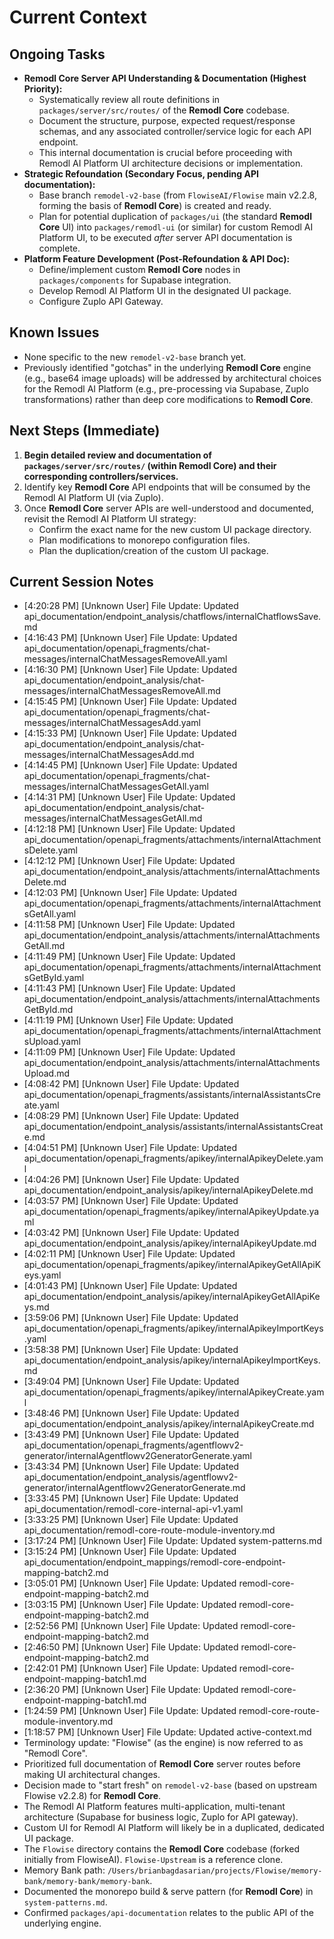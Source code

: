 # Current Context

## Ongoing Tasks
- **Remodl Core Server API Understanding & Documentation (Highest Priority):**
    - Systematically review all route definitions in `packages/server/src/routes/` of the **Remodl Core** codebase.
    - Document the structure, purpose, expected request/response schemas, and any associated controller/service logic for each API endpoint.
    - This internal documentation is crucial before proceeding with Remodl AI Platform UI architecture decisions or implementation.
- **Strategic Refoundation (Secondary Focus, pending API documentation):**
    - Base branch `remodel-v2-base` (from `FlowiseAI/Flowise` main v2.2.8, forming the basis of **Remodl Core**) is created and ready.
    - Plan for potential duplication of `packages/ui` (the standard **Remodl Core** UI) into `packages/remodl-ui` (or similar) for custom Remodl AI Platform UI, to be executed *after* server API documentation is complete.
- **Platform Feature Development (Post-Refoundation & API Doc):**
    - Define/implement custom **Remodl Core** nodes in `packages/components` for Supabase integration.
    - Develop Remodl AI Platform UI in the designated UI package.
    - Configure Zuplo API Gateway.

## Known Issues
- None specific to the new `remodel-v2-base` branch yet.
- Previously identified "gotchas" in the underlying **Remodl Core** engine (e.g., base64 image uploads) will be addressed by architectural choices for the Remodl AI Platform (e.g., pre-processing via Supabase, Zuplo transformations) rather than deep core modifications to **Remodl Core**.

## Next Steps (Immediate)
1.  **Begin detailed review and documentation of `packages/server/src/routes/` (within Remodl Core) and their corresponding controllers/services.**
2.  Identify key **Remodl Core** API endpoints that will be consumed by the Remodl AI Platform UI (via Zuplo).
3.  Once **Remodl Core** server APIs are well-understood and documented, revisit the Remodl AI Platform UI strategy:
    *   Confirm the exact name for the new custom UI package directory.
    *   Plan modifications to monorepo configuration files.
    *   Plan the duplication/creation of the custom UI package.

## Current Session Notes

- [4:20:28 PM] [Unknown User] File Update: Updated api_documentation/endpoint_analysis/chatflows/internalChatflowsSave.md
- [4:16:43 PM] [Unknown User] File Update: Updated api_documentation/openapi_fragments/chat-messages/internalChatMessagesRemoveAll.yaml
- [4:16:30 PM] [Unknown User] File Update: Updated api_documentation/endpoint_analysis/chat-messages/internalChatMessagesRemoveAll.md
- [4:15:45 PM] [Unknown User] File Update: Updated api_documentation/openapi_fragments/chat-messages/internalChatMessagesAdd.yaml
- [4:15:33 PM] [Unknown User] File Update: Updated api_documentation/endpoint_analysis/chat-messages/internalChatMessagesAdd.md
- [4:14:45 PM] [Unknown User] File Update: Updated api_documentation/openapi_fragments/chat-messages/internalChatMessagesGetAll.yaml
- [4:14:31 PM] [Unknown User] File Update: Updated api_documentation/endpoint_analysis/chat-messages/internalChatMessagesGetAll.md
- [4:12:18 PM] [Unknown User] File Update: Updated api_documentation/openapi_fragments/attachments/internalAttachmentsDelete.yaml
- [4:12:12 PM] [Unknown User] File Update: Updated api_documentation/endpoint_analysis/attachments/internalAttachmentsDelete.md
- [4:12:03 PM] [Unknown User] File Update: Updated api_documentation/openapi_fragments/attachments/internalAttachmentsGetAll.yaml
- [4:11:58 PM] [Unknown User] File Update: Updated api_documentation/endpoint_analysis/attachments/internalAttachmentsGetAll.md
- [4:11:49 PM] [Unknown User] File Update: Updated api_documentation/openapi_fragments/attachments/internalAttachmentsGetById.yaml
- [4:11:43 PM] [Unknown User] File Update: Updated api_documentation/endpoint_analysis/attachments/internalAttachmentsGetById.md
- [4:11:19 PM] [Unknown User] File Update: Updated api_documentation/openapi_fragments/attachments/internalAttachmentsUpload.yaml
- [4:11:09 PM] [Unknown User] File Update: Updated api_documentation/endpoint_analysis/attachments/internalAttachmentsUpload.md
- [4:08:42 PM] [Unknown User] File Update: Updated api_documentation/openapi_fragments/assistants/internalAssistantsCreate.yaml
- [4:08:29 PM] [Unknown User] File Update: Updated api_documentation/endpoint_analysis/assistants/internalAssistantsCreate.md
- [4:04:51 PM] [Unknown User] File Update: Updated api_documentation/openapi_fragments/apikey/internalApikeyDelete.yaml
- [4:04:26 PM] [Unknown User] File Update: Updated api_documentation/endpoint_analysis/apikey/internalApikeyDelete.md
- [4:03:57 PM] [Unknown User] File Update: Updated api_documentation/openapi_fragments/apikey/internalApikeyUpdate.yaml
- [4:03:42 PM] [Unknown User] File Update: Updated api_documentation/endpoint_analysis/apikey/internalApikeyUpdate.md
- [4:02:11 PM] [Unknown User] File Update: Updated api_documentation/openapi_fragments/apikey/internalApikeyGetAllApiKeys.yaml
- [4:01:43 PM] [Unknown User] File Update: Updated api_documentation/endpoint_analysis/apikey/internalApikeyGetAllApiKeys.md
- [3:59:06 PM] [Unknown User] File Update: Updated api_documentation/openapi_fragments/apikey/internalApikeyImportKeys.yaml
- [3:58:38 PM] [Unknown User] File Update: Updated api_documentation/endpoint_analysis/apikey/internalApikeyImportKeys.md
- [3:49:04 PM] [Unknown User] File Update: Updated api_documentation/openapi_fragments/apikey/internalApikeyCreate.yaml
- [3:48:46 PM] [Unknown User] File Update: Updated api_documentation/endpoint_analysis/apikey/internalApikeyCreate.md
- [3:43:49 PM] [Unknown User] File Update: Updated api_documentation/openapi_fragments/agentflowv2-generator/internalAgentflowv2GeneratorGenerate.yaml
- [3:43:34 PM] [Unknown User] File Update: Updated api_documentation/endpoint_analysis/agentflowv2-generator/internalAgentflowv2GeneratorGenerate.md
- [3:33:45 PM] [Unknown User] File Update: Updated api_documentation/remodl-core-internal-api-v1.yaml
- [3:33:25 PM] [Unknown User] File Update: Updated api_documentation/remodl-core-route-module-inventory.md
- [3:17:24 PM] [Unknown User] File Update: Updated system-patterns.md
- [3:15:24 PM] [Unknown User] File Update: Updated api_documentation/endpoint_mappings/remodl-core-endpoint-mapping-batch2.md
- [3:05:01 PM] [Unknown User] File Update: Updated remodl-core-endpoint-mapping-batch2.md
- [3:03:15 PM] [Unknown User] File Update: Updated remodl-core-endpoint-mapping-batch2.md
- [2:52:56 PM] [Unknown User] File Update: Updated remodl-core-endpoint-mapping-batch2.md
- [2:46:50 PM] [Unknown User] File Update: Updated remodl-core-endpoint-mapping-batch2.md
- [2:42:01 PM] [Unknown User] File Update: Updated remodl-core-endpoint-mapping-batch1.md
- [2:36:20 PM] [Unknown User] File Update: Updated remodl-core-endpoint-mapping-batch1.md
- [1:24:59 PM] [Unknown User] File Update: Updated remodl-core-route-module-inventory.md
- [1:18:57 PM] [Unknown User] File Update: Updated active-context.md
- Terminology update: "Flowise" (as the engine) is now referred to as "Remodl Core".
- Prioritized full documentation of **Remodl Core** server routes before making UI architectural changes.
- Decision made to "start fresh" on `remodel-v2-base` (based on upstream Flowise v2.2.8) for **Remodl Core**.
- The Remodl AI Platform features multi-application, multi-tenant architecture (Supabase for business logic, Zuplo for API gateway).
- Custom UI for Remodl AI Platform will likely be in a duplicated, dedicated UI package.
- The `Flowise` directory contains the **Remodl Core** codebase (forked initially from FlowiseAI). `Flowise-Upstream` is a reference clone.
- Memory Bank path: `/Users/brianbagdasarian/projects/Flowise/memory-bank/memory-bank/memory-bank`.
- Documented the monorepo build & serve pattern (for **Remodl Core**) in `system-patterns.md`.
- Confirmed `packages/api-documentation` relates to the public API of the underlying engine.
